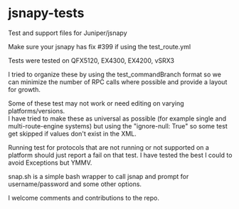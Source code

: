 # jsnapy-tests
Test and support files for Juniper/jsnapy

Make sure your jsnapy has fix #399 if using the test_route.yml

Tests were tested on QFX5120, EX4300, EX4200, vSRX3

I tried to organize these by using the test_commandBranch format so we can minimize the number of RPC calls where possible and provide a layout for growth.

Some of these test may not work or need editing on varying platforms/versions.  
I have tried to make these as universal as possible (for example single and multi-route-engine systems) but using the "ignore-null: True" so some test get skipped if values don't exist in the XML.

Running test for protocols that are not running or not supported on a platform should just report a fail on that test.  I have tested the best I could to avoid Exceptions but YMMV.

snap.sh is a simple bash wrapper to call jsnap and prompt for username/password and some other options.

I welcome comments and contributions to the repo.
